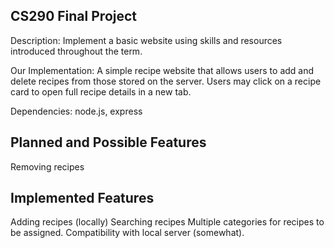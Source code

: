 ## CS290 Final Project

Description: Implement a basic website using skills and resources introduced throughout the term.

Our Implementation: A simple recipe website that allows users to add and delete recipes from those stored on the server. Users may click on a recipe card to open full recipe details in a new tab.

Dependencies: node.js, express

## Planned and Possible Features
Removing recipes

## Implemented Features
Adding recipes (locally)
Searching recipes
Multiple categories for recipes to be assigned.
Compatibility with local server (somewhat).